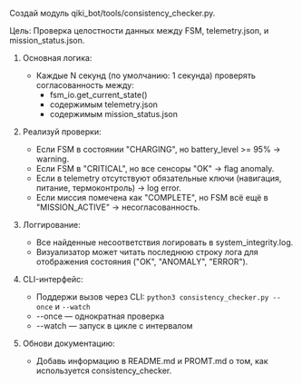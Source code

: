 
Создай модуль qiki_bot/tools/consistency_checker.py.

Цель: Проверка целостности данных между FSM, telemetry.json, и mission_status.json.

1. Основная логика:
   - Каждые N секунд (по умолчанию: 1 секунда) проверять согласованность между:
     - fsm_io.get_current_state()
     - содержимым telemetry.json
     - содержимым mission_status.json

2. Реализуй проверки:
   - Если FSM в состоянии "CHARGING", но battery_level >= 95% → warning.
   - Если FSM в "CRITICAL", но все сенсоры "OK" → flag anomaly.
   - Если в telemetry отсутствуют обязательные ключи (навигация, питание, термоконтроль) → log error.
   - Если миссия помечена как "COMPLETE", но FSM всё ещё в "MISSION_ACTIVE" → несогласованность.

3. Логгирование:
   - Все найденные несоответствия логировать в system_integrity.log.
   - Визуализатор может читать последнюю строку лога для отображения состояния ("OK", "ANOMALY", "ERROR").

4. CLI-интерфейс:
   - Поддержи вызов через CLI: `python3 consistency_checker.py --once` и `--watch`
   - --once — однократная проверка
   - --watch — запуск в цикле с интервалом

5. Обнови документацию:
   - Добавь информацию в README.md и PROMT.md о том, как используется consistency_checker.
